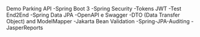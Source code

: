 Demo Parking API
-Spring Boot 3
-Spring Security
-Tokens JWT
-Test End2End
-Spring Data JPA
-OpenAPI e Swagger
-DTO (Data Transfer Object) and ModelMapper
-Jakarta Bean Validation
-Spring-JPA-Auditing
-JasperReports
